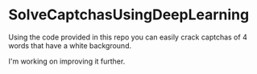 # SolveCaptchasUsingDeepLearning

Using the code provided in this repo you can easily crack captchas of 4 words that have a white background.

I'm working on improving it further.
